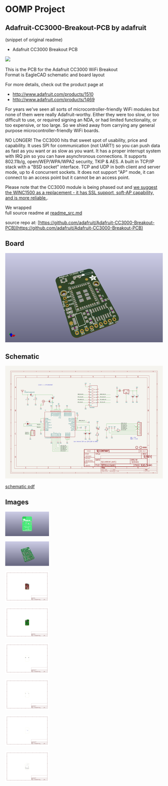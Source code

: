# OOMP Project  
## Adafruit-CC3000-Breakout-PCB  by adafruit  
  
(snippet of original readme)  
  
- Adafruit CC3000 Breakout PCB  
  
<a href="http://www.adafruit.com/products/1510"><img src="assets/image.jpg?raw=true" width="500px"></a>  
  
This is the PCB for the Adafruit CC3000 WiFi Breakout  
Format is EagleCAD schematic and board layout  
  
For more details, check out the product page at  
  
* http://www.adafruit.com/products/1510  
* http://www.adafruit.com/products/1469  
  
For years we've seen all sorts of microcontroller-friendly WiFi modules but none of them were really Adafruit-worthy. Either they were too slow, or too difficult to use, or required signing an NDA, or had limited functionality, or too expensive, or too large. So we shied away from carrying any general purpose microcontroller-friendly WiFi boards.  
  
NO LONGER! The CC3000 hits that sweet spot of usability, price and capability. It uses SPI for communication (not UART!) so you can push data as fast as you want or as slow as you want. It has a proper interrupt system with IRQ pin so you can have asynchronous connections. It supports 802.11b/g, open/WEP/WPA/WPA2 security, TKIP & AES. A built in TCP/IP stack with a "BSD socket" interface. TCP and UDP in both client and server mode, up to 4 concurrent sockets. It does not support "AP" mode, it can connect to an access point but it cannot be an access point.  
  
Please note that the CC3000 module is being phased out and [we suggest the WINC1500 as a replacement - it has SSL support, soft-AP capability, and is more reliable.](https://www.adafruit.com/products/2999).  
  
We wrapped  
  full source readme at [readme_src.md](readme_src.md)  
  
source repo at: [https://github.com/adafruit/Adafruit-CC3000-Breakout-PCB](https://github.com/adafruit/Adafruit-CC3000-Breakout-PCB)  
## Board  
  
[![working_3d.png](working_3d_600.png)](working_3d.png)  
## Schematic  
  
[![working_schematic.png](working_schematic_600.png)](working_schematic.png)  
  
[schematic pdf](working_schematic.pdf)  
## Images  
  
[![working_3D_bottom.png](working_3D_bottom_140.png)](working_3D_bottom.png)  
  
[![working_3D_top.png](working_3D_top_140.png)](working_3D_top.png)  
  
[![working_assembly_page_01.png](working_assembly_page_01_140.png)](working_assembly_page_01.png)  
  
[![working_assembly_page_02.png](working_assembly_page_02_140.png)](working_assembly_page_02.png)  
  
[![working_assembly_page_03.png](working_assembly_page_03_140.png)](working_assembly_page_03.png)  
  
[![working_assembly_page_04.png](working_assembly_page_04_140.png)](working_assembly_page_04.png)  
  
[![working_assembly_page_05.png](working_assembly_page_05_140.png)](working_assembly_page_05.png)  
  
[![working_assembly_page_06.png](working_assembly_page_06_140.png)](working_assembly_page_06.png)  
